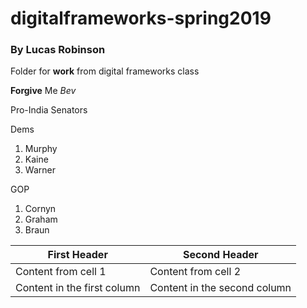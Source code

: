 # digitalframeworks-spring2019
### By Lucas Robinson

Folder for **work** from digital frameworks class

**Forgive** Me _Bev_

Pro-India Senators 

Dems 
  1. Murphy 
  1. Kaine 
  1. Warner 

GOP 
  1. Cornyn 
  1. Graham 
  1. Braun 
  
First Header | Second Header 
-----------  | -------------
Content from cell 1 | Content from cell 2
Content in the first column | Content in the second column
